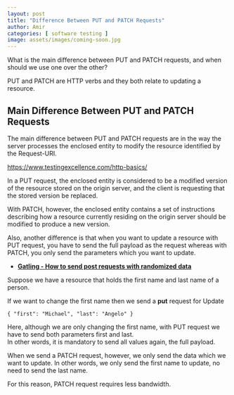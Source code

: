 ```yaml
---
layout: post
title: "Difference Between PUT and PATCH Requests"
author: Amir
categories: [ software testing ]
image: assets/images/coming-soon.jpg
---
```


What is the main difference between <span class="lang:default decode:true crayon-inline">PUT </span>and <span class="lang:default decode:true crayon-inline">PATCH </span>requests, and when should we use one over the other?

PUT and PATCH are HTTP verbs and they both relate to updating a resource.

## Main Difference Between PUT and PATCH Requests

The main difference between PUT and PATCH requests are in the way the server processes the enclosed entity to modify the resource identified by the Request-URI.

https://www.testingexcellence.com/http-basics/

In a PUT request, the enclosed entity is considered to be a modified version of the resource stored on the origin server, and the client is requesting that the stored version be replaced.

With PATCH, however, the enclosed entity contains a set of instructions describing how a resource currently residing on the origin server should be modified to produce a new version.

Also, another difference is that when you want to update a resource with PUT request, you have to send the full payload as the request whereas with PATCH, you only send the parameters which you want to update.

*   **[Gatling - How to send post requests with randomized data](https://www.testingexcellence.com/gatling-random-post-request/)**

Suppose we have a resource that holds the first name and last name of a person.

If we want to change the <span class="lang:default decode:true crayon-inline ">first</span> name then we send a **put** request for Update

    { "first": "Michael", "last": "Angelo" }

Here, although we are only changing the first name, with PUT request we have to send both parameters <span class="lang:default decode:true crayon-inline ">first</span> and <span class="lang:default decode:true crayon-inline">last</span>.  
In other words, it is mandatory to send all values again, the full payload.

When we send a PATCH request, however, we only send the data which we want to update. In other words, we only send the <span class="lang:default decode:true crayon-inline ">first</span> name to update, no need to send the <span class="lang:default decode:true crayon-inline ">last</span> name.

For this reason, PATCH request requires less bandwidth.
